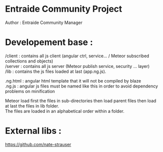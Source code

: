 # Entraide Community Project

Author : Entraide Community Manager

# Developement base :
<p>
/client : contains all js client (angular ctrl, service... / Meteor subscribed collections and objects)<br>
/server : contains all js server (Meteor publish service, security ... layer)<br>
/lib    : contains the js files loaded at last (app.ng.js).<br>
</p>
<p>
.ng.html : angular html template that it will not be compiled by blaze <br>
.ng.js   : angular js files must be named like this in order to avoid dependency problems on minification
</p>

<p>
Meteor load first the files in sub-directories then load parent files then load at last the files in lib folder. <br>
The files are loaded in an alphabetical order within a folder.
</p>


# External libs :
https://github.com/nate-strauser
